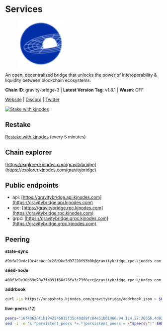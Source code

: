 # Services

<figure><img src="https://raw.githubusercontent.com/kj89/cosmos-images/main/logos/gravitybridge.png" width="150" alt=""><figcaption></figcaption></figure>

An open, decentralized bridge that unlocks the power of  interoperability & liquidity between blockchain ecosystems.

**Chain ID**: gravity-bridge-3 | **Latest Version Tag**: v1.8.1 | **Wasm**: OFF

[Website](https://www.gravitybridge.net) | [Discord](https://discord.gg/ARV8dTSjAk) | [Twitter](https://twitter.com/gravity_bridge)

[![Stake with kjnodes](https://i.ibb.co/cr44Q8j/button-stake-with-kjnodes.png)](https://restake.app/gravitybridge/gravityvaloper1nw3uavthnjwsgrrjzav2wdg9m0pw7k4fc7hvlz)

## Restake

[Restake with kjnodes](https://restake.app/gravitybridge/gravityvaloper1nw3uavthnjwsgrrjzav2wdg9m0pw7k4fc7hvlz) (every 5 minutes)
## Chain explorer
[https://explorer.kjnodes.com/gravitybridge](https://explorer.kjnodes.com/gravitybridge)

## Public endpoints

* api: [https://gravitybridge.api.kjnodes.com](https://gravitybridge.api.kjnodes.com)
* rpc: [https://gravitybridge.rpc.kjnodes.com](https://gravitybridge.rpc.kjnodes.com)
* grpc: [https://gravitybridge.grpc.kjnodes.com](https://gravitybridge.grpc.kjnodes.com)

## Peering

**state-sync**

```text
d9bfa29e0cf9c4ce0cc9c26d98e5d97228f93b0b@gravitybridge.rpc.kjnodes.com:26656
```

**seed-node**

```text
400f3d9e30b69e78a7fb891f60d76fa3c73f0ecc@gravitybridge.rpc.kjnodes.com:26659
```

**addrbook**
```bash
curl -Ls https://snapshots.kjnodes.com/gravitybridge/addrbook.json > $HOME/.gravity/config/addrbook.json
```

**live-peers** (12)
```bash
peers="16f40620f1b1942246015f35c40dd9fc84e51b01@66.94.124.27:26656,4d82b4d1851982b6eb81e67cb3b5bd040eda7cdc@136.244.29.116:26666,d9bfa29e0cf9c4ce0cc9c26d98e5d97228f93b0b@65.109.88.38:26656,0a8487549154b7dd96fd0af1843ecfa62246f816@18.144.134.123:26656,e5362a93c6e7f686d72c8d6d98be2c7bceeb5cc3@49.12.23.149:27010,5ad3fe86b1214e1f5c897d23a2863fb46bdfc1f7@185.16.38.165:14256,56a8349703e8f5c97c452c7e45f5bcaac966ccbf@207.180.204.110:26656,ddf8f9ff250f760228c667d256d16ed4f1880c27@65.109.43.75:27010,c57dcf8e3af80236059194c86a6f81c1735903d6@162.19.89.8:10256,4bebde6a1b2907bd3cc167d2802b909770cbfda1@137.184.197.230:26656,a9e9c67632880147aad2517c9ee19cac6d9d052e@193.17.92.212:26656,07e2da0edb0facd81dab948a128330cc1250b24c@193.70.47.90:14256"
sed -i -e "s|^persistent_peers *=.*|persistent_peers = \"$peers\"|" $HOME/.gravity/config/config.toml
```
